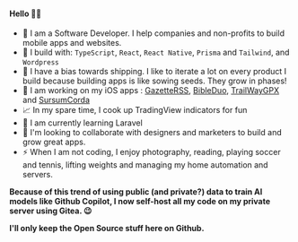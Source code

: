 #### Hello 👋🏽

- 🏢 I am a Software Developer. I help companies and non-profits to build mobile apps and websites.
- 🧰 I build with: `TypeScript`, `React`, `React Native`, `Prisma` and `Tailwind`, and `Wordpress`
- 🚢 I have a bias towards shipping. I like to iterate a lot on every product I build because building apps is like sowing seeds. They grow in phases!
- 🔭 I am working on my iOS apps :  [GazetteRSS](https://apps.apple.com/fr/app/gazette-rss/id6450015408), [BibleDuo](https://apps.apple.com/fr/app/bibleduo-étudiez-la-bible/id6502559093), [TrailWayGPX](https://apps.apple.com/fr/app/trailway-gpx/id6670142969) and [SursumCorda](https://apps.apple.com/fr/app/sursum-corda/id1615083215)
- 📈 In my spare time, I cook up TradingView indicators for fun 
- 🌱 I am currently learning Laravel
- 🧠 I'm looking to collaborate with designers and marketers to build and grow great apps.
- ⚡ When I am not coding, I enjoy photography, reading, playing soccer and tennis, lifting weights and managing my home automation and servers.

**Because of this trend of using public (and private?) data to train AI models like Github Copilot, I now self-host all my code on my private server using Gitea. 😉**

**I'll only keep the Open Source stuff here on Github.**





<!--
**YannickDot/Yannickdot** is a ✨ _special_ ✨ repository because its `README.md` (this file) appears on your GitHub profile.

Here are some ideas to get you started:

- 🔭 I’m currently working on ...
- 🌱 I’m currently learning ...
- 👯 I’m looking to collaborate on ...
- 🤔 I’m looking for help with ...
- 💬 Ask me about ...
- 📫 How to reach me: ...
- 😄 Pronouns: ...
- ⚡ Fun fact: ...
-->
